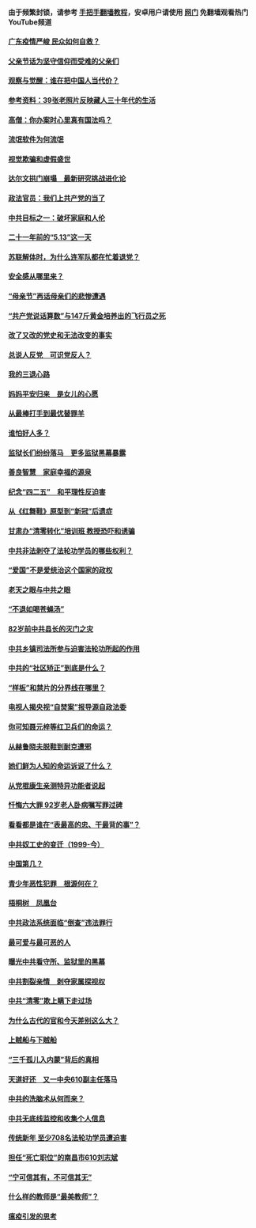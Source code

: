 #### 由于频繁封锁，请参考 [手把手翻墙教程](https://github.com/gfw-breaker/guides/wiki/)，安卓用户请使用 [网门](https://github.com/gfw-breaker/nogfw/blob/master/dl.md?t=06241500) 免翻墙观看热门YouTube频道 

#### [广东疫情严峻 民众如何自救？](../pages/19/427311.md?t=06241500) 

#### [父亲节话为坚守信仰而受难的父亲们](../pages/19/427033.md?t=06241500) 

#### [观察与觉醒：谁在把中国人当代价？](../pages/19/426987.md?t=06241500) 

#### [参考资料：39张老照片反映藏人三十年代的生活](../pages/19/426471.md?t=06241500) 

#### [高僧：你办案时心里真有国法吗？](../pages/19/426530.md?t=06241500) 

#### [流氓软件为何流氓](../pages/19/426531.md?t=06241500) 

#### [视觉欺骗和虚假盛世](../pages/19/426443.md?t=06241500) 

#### [达尔文拱门崩塌　最新研究挑战进化论](../pages/19/426009.md?t=06241500) 

#### [政法官员：我们上共产党的当了](../pages/19/425351.md?t=06241500) 

#### [中共目标之一：破坏家庭和人伦](../pages/19/424454.md?t=06241500) 

#### [二十一年前的“5.13”这一天](../pages/19/424814.md?t=06241500) 

#### [苏联解体时，为什么连军队都在忙着退党？](../pages/19/424335.md?t=06241500) 

#### [安全感从哪里来？](../pages/19/424336.md?t=06241500) 

#### [“母亲节”再话母亲们的悲惨遭遇](../pages/19/424234.md?t=06241500) 

#### [“共产党说话算数”与147斤黄金培养出的飞行员之死](../pages/19/424115.md?t=06241500) 

#### [改了又改的党史和无法改变的事实](../pages/19/424037.md?t=06241500) 

#### [总说人反党　可识党反人？](../pages/19/423820.md?t=06241500) 

#### [我的三退心路](../pages/19/423876.md?t=06241500) 

#### [妈妈平安归来　是女儿的心愿](../pages/19/423947.md?t=06241500) 

#### [从最棒打手到最优替罪羊](../pages/19/423819.md?t=06241500) 

#### [谁怕好人多？](../pages/19/423774.md?t=06241500) 

#### [监狱长们纷纷落马　更多监狱黑幕暴露](../pages/19/423787.md?t=06241500) 

#### [善良智慧　家庭幸福的源泉](../pages/19/423632.md?t=06241500) 

#### [纪念“四二五”　和平理性反迫害](../pages/19/423660.md?t=06241500) 

#### [从《红舞鞋》原型到“新冠”后遗症](../pages/19/423509.md?t=06241500) 

#### [甘肃办“清零转化”培训班 教授恐吓和诱骗](../pages/19/423498.md?t=06241500) 

#### [中共非法剥夺了法轮功学员的哪些权利？](../pages/19/423392.md?t=06241500) 

#### [“爱国”不是爱统治这个国家的政权](../pages/19/423029.md?t=06241500) 

#### [老天之眼与中共之眼](../pages/19/423378.md?t=06241500) 

#### [“不退如喝苍蝇汤”](../pages/19/423287.md?t=06241500) 

#### [82岁前中共县长的灭门之灾](../pages/19/423055.md?t=06241500) 

#### [中共乡镇司法所参与迫害法轮功所起的作用](../pages/19/423064.md?t=06241500) 

#### [中共的“社区矫正”到底是什么？](../pages/19/422870.md?t=06241500) 

#### [“样板”和禁片的分界线在哪里？](../pages/19/422704.md?t=06241500) 

#### [电视人揭央视“自焚案”报导源自政法委](../pages/19/422770.md?t=06241500) 

#### [你可知聂元梓等红卫兵们的命运？](../pages/19/422848.md?t=06241500) 

#### [从赫鲁晓夫脱鞋到耐克遭邪](../pages/19/422826.md?t=06241500) 

#### [她们鲜为人知的命运诉说了什么？](../pages/19/422754.md?t=06241500) 

#### [从党棍康生亲测特异功能者说起](../pages/19/422657.md?t=06241500) 

#### [忏悔六大罪 92岁老人卧病嘱写罪过碑](../pages/19/422750.md?t=06241500) 

#### [看看都是谁在“表最高的忠、干最背的事”？](../pages/19/422703.md?t=06241500) 

#### [中共奴工史的变迁（1999-今）](../pages/19/422656.md?t=06241500) 

#### [中国第几？](../pages/19/422496.md?t=06241500) 

#### [青少年恶性犯罪　根源何在？](../pages/19/422449.md?t=06241500) 

#### [梧桐树　凤凰台](../pages/19/422442.md?t=06241500) 

#### [中共政法系统面临“倒查”违法罪行](../pages/19/422497.md?t=06241500) 

#### [最可爱与最可恶的人](../pages/19/422448.md?t=06241500) 

#### [曝光中共看守所、监狱里的黑幕](../pages/19/422390.md?t=06241500) 

#### [中共割裂亲情　剥夺家属探视权](../pages/19/422364.md?t=06241500) 

#### [中共“清零”欺上瞒下走过场](../pages/19/422306.md?t=06241500) 

#### [为什么古代的官和今天差别这么大？](../pages/19/422228.md?t=06241500) 

#### [上贼船与下贼船](../pages/19/422276.md?t=06241500) 

#### [“三千孤儿入内蒙”背后的真相](../pages/19/422229.md?t=06241500) 

#### [天道好还　又一中央610副主任落马](../pages/19/422155.md?t=06241500) 

#### [中共的洗脑术从何而来？](../pages/19/422154.md?t=06241500) 

#### [中共无底线监控和收集个人信息](../pages/19/422039.md?t=06241500) 

#### [传统新年 至少708名法轮功学员遭迫害](../pages/19/421946.md?t=06241500) 

#### [担任“死亡职位”的南昌市610刘志斌](../pages/19/421957.md?t=06241500) 

#### [“宁可信其有，不可信其无”](../pages/19/421691.md?t=06241500) 

#### [什么样的教师是“最美教师”？](../pages/19/421755.md?t=06241500) 

#### [瘟疫引发的思考](../pages/19/421594.md?t=06241500) 

